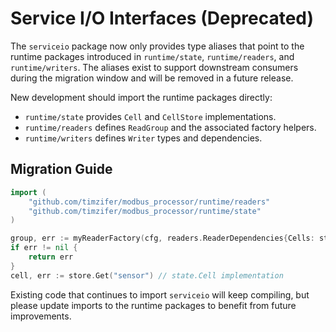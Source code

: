 # Service I/O Interfaces (Deprecated)

The `serviceio` package now only provides type aliases that point to the
runtime packages introduced in `runtime/state`, `runtime/readers`, and
`runtime/writers`. The aliases exist to support downstream consumers during the
migration window and will be removed in a future release.

New development should import the runtime packages directly:

* `runtime/state` provides `Cell` and `CellStore` implementations.
* `runtime/readers` defines `ReadGroup` and the associated factory helpers.
* `runtime/writers` defines `Writer` types and dependencies.

## Migration Guide

```go
import (
    "github.com/timzifer/modbus_processor/runtime/readers"
    "github.com/timzifer/modbus_processor/runtime/state"
)

group, err := myReaderFactory(cfg, readers.ReaderDependencies{Cells: store})
if err != nil {
    return err
}
cell, err := store.Get("sensor") // state.Cell implementation
```

Existing code that continues to import `serviceio` will keep compiling, but
please update imports to the runtime packages to benefit from future
improvements.
